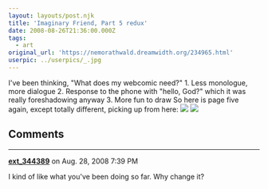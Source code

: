 ```yaml
---
layout: layouts/post.njk
title: 'Imaginary Friend, Part 5 redux'
date: 2008-08-26T21:36:00.000Z
tags:
  - art
original_url: 'https://nemorathwald.dreamwidth.org/234965.html'
userpic: ../userpics/_.jpg
---
```

I've been thinking, "What does my webcomic need?" 1. Less monologue, more dialogue 2. Response to the phone with "hello, God?" which it was really foreshadowing anyway 3. More fun to draw So here is page five again, except totally different, picking up from here: ![](http://pics.livejournal.com/matt_arnold/pic/000caap5) ![](http://pics.livejournal.com/matt_arnold/pic/000cb859)

## Comments

---

**[ext_344389](https://www.dreamwidth.org/users/ext_344389)** on Aug. 28, 2008 7:39 PM

I kind of like what you've been doing so far. Why change it?
